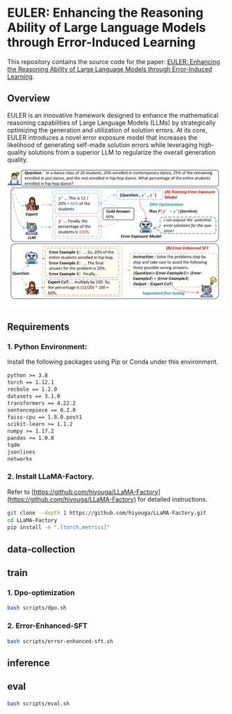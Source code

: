 # EULER: Enhancing the Reasoning Ability of Large Language Models through Error-Induced Learning

This repository contains the source code for the paper: [EULER: Enhancing the Reasoning Ability of Large Language Models through Error-Induced Learning]().

## Overview

EULER is an innovative framework designed to enhance the mathematical reasoning capabilities of Large Language Models (LLMs) by strategically optimizing the generation and utilization of solution errors. At its core, EULER introduces a novel error exposure model that increases the likelihood of generating self-made solution errors while leveraging high-quality solutions from a superior LLM to regularize the overall generation quality.

![](figs/图片1.png)

## Requirements

### 1. Python Environment:

Install the following packages using Pip or Conda under this environment.

```
python >= 3.8
torch == 1.12.1
recbole == 1.2.0
datasets == 3.1.0
transformers == 4.22.2
sentencepiece == 0.2.0
faiss-cpu == 1.8.0.post1
scikit-learn >= 1.1.2
numpy >= 1.17.2
pandas >= 1.0.0
tqdm
jsonlines
networkx
```
### 2. Install LLaMA-Factory.
Refer to [https://github.com/hiyouga/LLaMA-Factory](https://github.com/hiyouga/LLaMA-Factory) for detailed instructions.

```bash
git clone --depth 1 https://github.com/hiyouga/LLaMA-Factory.git
cd LLaMA-Factory
pip install -e ".[torch,metrics]"
```

## data-collection

## train

### 1. Dpo-optimization

```bash
bash scripts/dpo.sh
```

### 2. Error-Enhanced-SFT

```bash
bash scripts/error-enhanced-sft.sh 
```

## inference

## eval
```bash
bash scripts/eval.sh 
```

